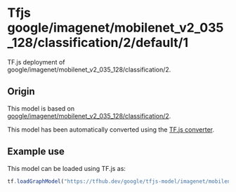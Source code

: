 # Tfjs google/imagenet/mobilenet_v2_035_128/classification/2/default/1
TF.js deployment of google/imagenet/mobilenet_v2_035_128/classification/2.

<!-- parent-model: google/imagenet/mobilenet_v2_035_128/classification/2 -->

## Origin

This model is based on [google/imagenet/mobilenet_v2_035_128/classification/2](https://tfhub.dev/google/imagenet/mobilenet_v2_035_128/classification/2).

This model has been automatically converted using the [TF.js converter](https://github.com/tensorflow/tfjs/tree/master/tfjs-converter).

## Example use
This model can be loaded using TF.js as:

```javascript
tf.loadGraphModel("https://tfhub.dev/google/tfjs-model/imagenet/mobilenet_v2_035_128/classification/2/default/1", { fromTFHub: true })
```
